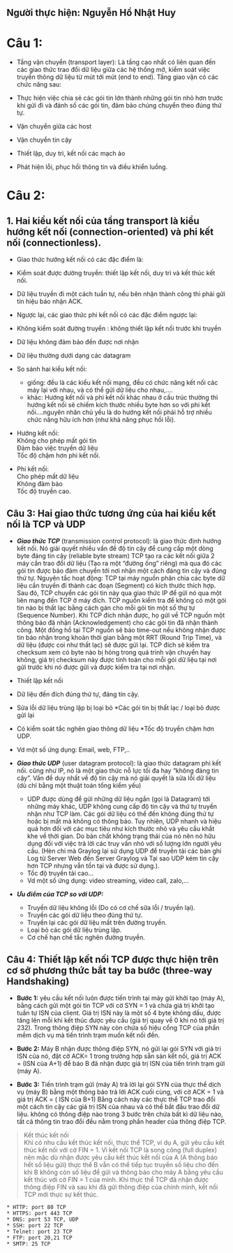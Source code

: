 ## Người thực hiện: Nguyễn Hồ Nhật Huy

# Câu 1:
* Tầng vận chuyển (transport layer):
Là tầng cao nhất có liên quan đến các giao thức trao đổi dữ liệu giữa các hệ thống mở, kiểm soát việc truyền thông dữ liệu từ mút tới mút (end to end). Tầng giao vận có các chức năng sau: 

 * Thực hiện việc chia sẻ các gói tin lớn thành những gói tin nhỏ hơn trước khi gửi đi và đánh số các gói tin, đảm bảo chúng chuyển theo đúng thứ tự.
 * Vận chuyển giữa các host
 * Vận chuyển tin cậy
 * Thiết lập, duy trì, kết nối các mạch ảo
 * Phát hiện lỗi, phục hồi thông tin và điều khiển luồng.

# Câu 2:
## 1. Hai kiểu kết nối của tầng transport là kiểu hướng kết nối (connection-oriented) và phi kết nối (connectionless).
 * Giao thức hướng kết nối có các đặc điểm là:  
  * Kiểm soát được đường truyền: thiết lập kết nối, duy trì và kết thúc kết nối.  
  * Dữ liệu truyền đi một cách tuần tự, nếu bên nhận thành công thì phải gửi tín hiệu báo nhận ACK.  
 * Ngược lại, các giao thức phi kết nối có các đặc điểm ngược lại:  
  * Không kiểm soát đường truyền : không thiết lập kết nối trước khi truyền  
  * Dữ liệu không đảm bảo đến được nơi nhận  
  * Dữ liệu thường dưới dạng các datagram  
* So sánh hai kiểu kết nối:
  * giống: đều là các kiểu kết nối mạng, đều có chức năng kết nối các máy lại với nhau, và có thể gửi dữ liệu cho nhau,….  
   * khác: 
Hướng kết nối và phi kết nối khác nhau ở cấu trúc thường thì hướng kết nối sẽ chiếm kích thước nhiều byte hơn so với phi kết nối….nguyên nhân chủ yếu là do hướng kết nối phải hỗ trợ nhiều chức năng hữu ích hơn (như khả năng phục hồi lỗi).

* Hướng kết nối:   
Không cho phép mất gói tin  
Đảm bảo việc truyền dữ liệu  
Tốc độ chậm hơn phi kết nối.

* Phi kết nối:   
Cho phép mất dữ liệu  
Không đảm bảo  
Tốc độ truyền cao.  

## Câu 3: Hai giao thức tương ứng của hai kiểu kết nối là TCP và UDP
* ***Giao thức TCP*** (transmission control protocol): là giao thức định hướng kết nối. Nó giải quyết nhiều vấn đề độ tin cậy để cung cấp một dòng byte đáng tin cậy (reliable byte stream)
TCP tạo ra các kết nối giữa 2 máy cần trao đổi dữ liệu (Tạo ra một “đường ống” riêng) mà qua đó các gói tin được bảo đảm chuyển tới nơi nhận một cách đáng tin cậy và đúng thứ tự. Nguyên tắc hoạt động: TCP tại máy nguồn phân chia các byte dữ liệu cần truyền đi thành các đoạn (Segment) có kích thước thích hợp. Sau đó, TCP chuyển các gói tin này qua giao thức IP để gửi nó qua một liên mạng đến TCP ở máy đích. TCP nguồn kiểm tra để không có một gói tin nào bị thất lạc bằng cách gán cho mỗi gói tin một số thự tự (Sequence Number). Khi TCP đích nhận được, họ gửi về TCP nguồn một thông báo đã nhận (Acknowledgement) cho các gói tin đã nhận thành công. Một đồng hồ tại TCP nguồn sẽ báo time-out nếu không nhận được tin báo nhận trong khoản thời gian bằng một RRT (Round Trip Time), và dữ liệu (được coi như thất lạc) sẽ được gửi lại. TCP đích sẽ kiểm tra checksum xem có byte nào bị hỏng trong quá trình vận chuyển hay không, giá trị checksum này được tính toán cho mỗi gói dữ liệu tại nơi gửi trước khi nó được gửi và được kiểm tra tại nơi nhận.
 * Thiết lập kết nối  
  * Dữ liệu đến đích đúng thứ tự, đáng tin cậy.
  * Sửa lỗi dữ liệu trùng lặp bị loại bỏ
  *Các gói tin bị thất lạc / loại bỏ được gửi lại
  * Có kiểm soát tắc nghẽn giao thông dữ liệu
  *Tốc độ truyền chậm hơn UDP.
   * Vd một số ứng dụng: Email, web, FTP,..

* ***Giao thức UDP*** (user datagram protocol): là giao thức datagram phi kết nối. cũng như IP, nó là một giao thức nỗ lực tối đa hay “không đáng tin cậy”. Vấn đề duy nhất về độ tin cậy mà nó giải quyết là sửa lỗi dữ liệu (dù chỉ bằng một thuật toán tổng kiểm yếu)
  * UDP được dùng để gửi những dữ liệu ngắn (gọi là Datagram) tới những máy khác, UDP không cung cấp độ tin cậy và thứ tự truyền nhận như TCP làm. Các gói dữ liệu có thể đến không đúng thứ tự hoặc bị mất mà không có thông báo. Tuy nhiên, UDP nhanh và hiệu quả hơn đối với các mục tiêu như kích thước nhỏ và yêu cầu khắt khe về thời gian. Do bản chất không trạng thái của nó nên nó hữu dụng đối với việc trả lời các truy vấn nhỏ với số lượng lớn người yêu cầu. (Hèn chi mà Graylog lại sử dụng UDP để truyền tải các bản ghi Log từ Server Web đến Server Graylog và Tại sao UDP kém tin cậy hơn TCP nhưng vẫn tồn tại và được sử dụng.).
  * Tốc độ truyền tải cao…
  * Vd một số ứng dụng: video streaming, video call, zalo,…
* ***Ưu điểm của TCP so với UDP:***
  * Truyền dữ liệu không lỗi (Do có cơ chế sữa lỗi / truyền lại).
  * Truyền các gói dữ liệu theo đúng thứ tự.
  * Truyền lại các gói dữ liệu mất trên đường truyền.
  * Loại bỏ các gói dữ liệu trùng lặp.
  * Cơ chế hạn chế tắc nghẽn đường truyền.

## Câu 4: Thiết lập kết nối TCP được thực hiện trên cơ sở phương thức bắt tay ba bước (three-way Handshaking)
* **Bước 1:** yêu cầu kết nối luôn được tiến trình tại máy gửi khởi tạo (máy A), bằng cách gửi một gói tin TCP với cờ SYN = 1 và chứa giá trị khởi tạo tuần tự ISN của client. Giá trị ISN này là một số 4 byte không dấu, được tăng lên mỗi khi kết thúc được yêu cầu (giá trị quay về 0 khi nó tới giá trị 232). Trong thông điệp SYN này còn chứa số hiệu cổng TCP của phần mềm dịch vụ mà tiến trình trạm muốn kết nối đến.

* **Bước 2:** Máy B nhận được thông điệp SYN, nó gửi lại gói SYN với giá trị ISN của nó, đặt cờ ACK= 1 trong trường hợp sẵn sàn kết nối, giá trị ACK = (ISN của A+1) để báo B đã nhận được giá trị ISN của tiến trình trạm gửi (máy A).

* **Bước 3:** Tiến trình trạm gửi (máy A) trả lời lại gói SYN của thực thể dịch vụ (máy B) bằng một thông báo trả lời ACK cuối cùng, với cờ ACK = 1 và giá trị ACK = ( ISN của B+1)
Bằng cách này các thực thể TCP trao đổi một cách tin cậy các giá trị ISN của nhau và có thể bắt đầu trao đổi dữ liệu. không có thông điệp nào trong 3 bước trên chứa bất kì dữ liệu nào, tất cả thông tin trao đổi đều nằm trong phần header của thông điệp TCP.

>  Kết thúc kết nối  
Khi có nhu cầu kết thúc kết nối, thực thể TCP, ví dụ A, gửi yêu cầu kết thúc kết nối với cờ FIN = 1. Vì kết nối TCP là song công (full duplex) nên mặc dù nhận được yêu cầu kết thúc kết nối của A (A thông báo hết số liệu gửi) thực thể B vẫn có thể tiếp tục truyền số liệu cho đến khi B không còn số liệu để gửi và thông báo cho máy A bằng yêu cầu kết thúc với cờ FIN = 1 của mình. Khi thực thể TCP đã nhận được thông điệp FIN và sau khi đã gửi thông điệp của chính mình, kết nối TCP mới thực sự kết thúc.

    * HTTP: port 80 TCP
    * HTTPS: port 443 TCP
    * DNS: port 53 TCP, UDP
    * SSH: port 22 TCP
    * Telnet: port 23 TCP
    * FTP: port 20,21 TCP
    * SMTP: 25 TCP